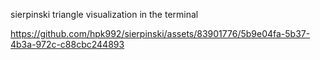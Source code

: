 sierpinski triangle visualization in the terminal

https://github.com/hpk992/sierpinski/assets/83901776/5b9e04fa-5b37-4b3a-972c-c88cbc244893
